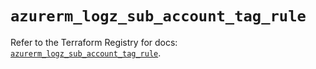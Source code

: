 # `azurerm_logz_sub_account_tag_rule`

Refer to the Terraform Registry for docs: [`azurerm_logz_sub_account_tag_rule`](https://registry.terraform.io/providers/hashicorp/azurerm/3.103.0/docs/resources/logz_sub_account_tag_rule).
